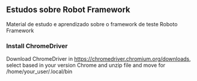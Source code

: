 ## Estudos sobre Robot Framework
Material de estudo e aprendizado sobre o framework de teste Roboto 
Framework


### Install ChromeDriver
Download ChromeDriver in https://chromedriver.chromium.org/downloads,
select based in your version Chrome and unzip file and move for /home/your_user/.local/bin

